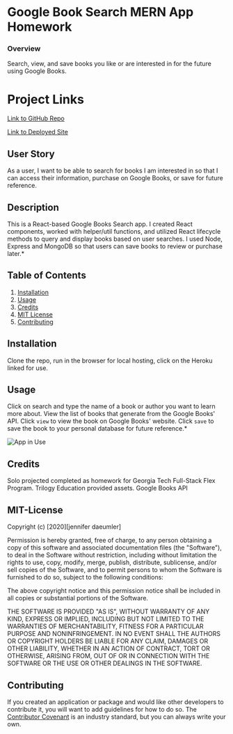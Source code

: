 # Google Book Search MERN App Homework

### Overview
Search, view, and save books you like or are interested in for the future using Google Books.

# Project Links
[Link to GitHub Repo](https://github.com/jenniferdaeumler/gt-mern-google-booksearch-app)

[Link to Deployed Site](https://gt-mern-google-booksearch.herokuapp.com/)

## User Story
As a user, I want to be able to search for books I am interested in so that I can access their information, purchase on Google Books, or save for future reference.


## Description
This is a React-based Google Books Search app. I created React components, worked with helper/util functions, and utilized React lifecycle methods to query and display books based on user searches. I used Node, Express and MongoDB so that users can save books to review or purchase later.*


## Table of Contents

1. [Installation](#installation)
2. [Usage](#usage)
3. [Credits](#credits)
4. [MIT License](#mit-license)
5. [Contributing](#contributing)

## Installation
Clone the repo, run in the browser for local hosting, click on the Heroku linked for use.  

## Usage
Click on search and type the name of a book or author you want to learn more about.  View the list of books that generate from the Google Books' API.  Click `view` to view the book on Google Books' website.  Click `save` to save the book to your personal database for future reference.*


![App in Use](https://media3.giphy.com/media/Ici0j1pb3UJJ7jVbQ8/200w.webp) 


## Credits

Solo projected completed as homework for Georgia Tech Full-Stack Flex Program.
Trilogy Education provided assets.
Google Books API

## MIT-License

Copyright (c) [2020][jennifer daeumler]

Permission is hereby granted, free of charge, to any person obtaining a copy
of this software and associated documentation files (the "Software"), to deal
in the Software without restriction, including without limitation the rights
to use, copy, modify, merge, publish, distribute, sublicense, and/or sell
copies of the Software, and to permit persons to whom the Software is
furnished to do so, subject to the following conditions:

The above copyright notice and this permission notice shall be included in all
copies or substantial portions of the Software.

THE SOFTWARE IS PROVIDED "AS IS", WITHOUT WARRANTY OF ANY KIND, EXPRESS OR
IMPLIED, INCLUDING BUT NOT LIMITED TO THE WARRANTIES OF MERCHANTABILITY,
FITNESS FOR A PARTICULAR PURPOSE AND NONINFRINGEMENT. IN NO EVENT SHALL THE
AUTHORS OR COPYRIGHT HOLDERS BE LIABLE FOR ANY CLAIM, DAMAGES OR OTHER
LIABILITY, WHETHER IN AN ACTION OF CONTRACT, TORT OR OTHERWISE, ARISING FROM,
OUT OF OR IN CONNECTION WITH THE SOFTWARE OR THE USE OR OTHER DEALINGS IN THE
SOFTWARE.

## Contributing

If you created an application or package and would like other developers to contribute it, you will want to add guidelines for how to do so. The [Contributor Covenant](https://www.contributor-covenant.org/) is an industry standard, but you can always write your own.
